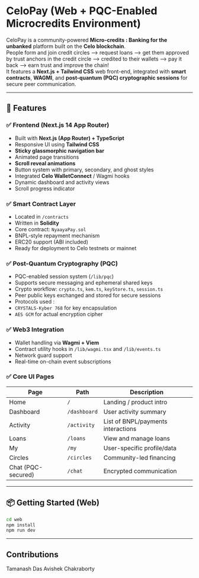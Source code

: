 # CeloPay (Web + PQC-Enabled Microcredits Environment)

CeloPay is a community-powered **Micro-credits : Banking for the unbanked** platform built on the **Celo blockchain**. <br>
People form and join credit circles --> request loans --> get them approved by trust anchors in the credit circle --> credited to their wallets --> pay it back --> earn trust and improve the chain! <br>
It features a **Next.js + Tailwind CSS** web front-end, integrated with **smart contracts**, **WAGMI**, and **post-quantum (PQC) cryptographic sessions** for secure peer communication.

---

## 🚀 Features

### ✅ Frontend (Next.js 14 App Router)
- Built with **Next.js (App Router) + TypeScript**
- Responsive UI using **Tailwind CSS**
- **Sticky glassmorphic navigation bar**
- Animated page transitions
- **Scroll reveal animations**
- Button system with primary, secondary, and ghost styles
- Integrated **Celo WalletConnect** / Wagmi hooks
- Dynamic dashboard and activity views
- Scroll progress indicator

### ✅ Smart Contract Layer
- Located in `/contracts`
- Written in **Solidity**
- Core contract: `NyaayaPay.sol`
- BNPL-style repayment mechanism
- ERC20 support (ABI included)
- Ready for deployment to Celo testnets or mainnet

### ✅ Post-Quantum Cryptography (PQC)
- PQC-enabled session system (`/lib/pqc`)
- Supports secure messaging and ephemeral shared keys
- Crypto workflow: `crypto.ts`, `kem.ts`, `keyStore.ts`, `session.ts`
- Peer public keys exchanged and stored for secure sessions
- Protocols used :
- `CRYSTALS-Kyber 768` for key encapsulation
- `AES GCM` for actual encryption cipher

### ✅ Web3 Integration
- Wallet handling via **Wagmi + Viem**
- Contract utility hooks in `/lib/wagmi.tsx` and `/lib/events.ts`
- Network guard support
- Real-time on-chain event subscriptions

### ✅ Core UI Pages
| Page | Path | Description |
|------|------|-------------|
| Home | `/` | Landing / product intro |
| Dashboard | `/dashboard` | User activity summary |
| Activity | `/activity` | List of BNPL/payments interactions |
| Loans | `/loans` | View and manage loans |
| My | `/my` | User-specific profile/data |
| Circles | `/circles` | Community-led financing |
| Chat (PQC-secured) | `/chat` | Encrypted communication |

---

## 📦 Getting Started (Web)

```bash
cd web
npm install
npm run dev
```
---
## Contributions

Tamanash Das
Avishek Chakraborty


